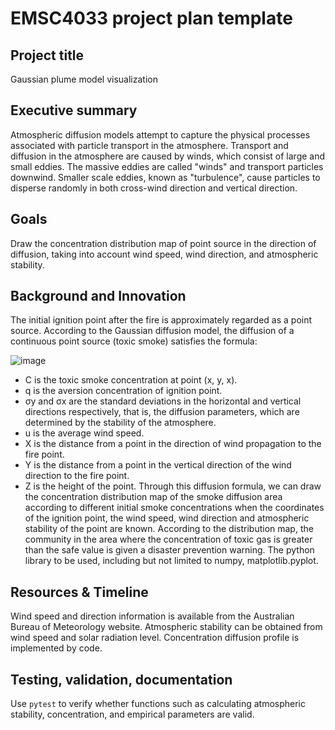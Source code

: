 # EMSC4033 project plan template

## Project title


Gaussian plume model visualization


## Executive summary


Atmospheric diffusion models attempt to capture the physical processes associated with particle transport in the atmosphere. Transport and diffusion in the atmosphere are caused by winds, which consist of large and small eddies. The massive eddies are called "winds" and transport particles downwind. Smaller scale eddies, known as "turbulence", cause particles to disperse randomly in both cross-wind direction and vertical direction.


## Goals

Draw the concentration distribution map of point source in the direction of diffusion, taking into account wind speed, wind direction, and atmospheric stability.

## Background and Innovation  

The initial ignition point after the fire is approximately regarded as a point source. According to the Gaussian diffusion model, the diffusion of a continuous point source (toxic smoke) satisfies the formula:

![image](https://user-images.githubusercontent.com/129235714/232651487-0770d2de-9429-4cf1-912c-350e69568eb0.png)

- C is the toxic smoke concentration at point (x, y, x).
- q is the aversion concentration of ignition point.
- σy and σx are the standard deviations in the horizontal and vertical directions respectively, that is, the diffusion parameters, which are determined by the stability of the atmosphere.
- u is the average wind speed.
- X is the distance from a point in the direction of wind propagation to the fire point.
- Y is the distance from a point in the vertical direction of the wind direction to the fire point.
- Z is the height of the point.
Through this diffusion formula, we can draw the concentration distribution map of the smoke diffusion area according to different initial smoke concentrations when the coordinates of the ignition point, the wind speed, wind direction and atmospheric stability of the point are known. According to the distribution map, the community in the area where the concentration of toxic gas is greater than the safe value is given a disaster prevention warning. The python library to be used, including but not limited to numpy, matplotlib.pyplot.
## Resources & Timeline

Wind speed and direction information is available from the Australian Bureau of Meteorology website.
Atmospheric stability can be obtained from wind speed and solar radiation level.
Concentration diffusion profile is implemented by code.

## Testing, validation, documentation

Use `pytest` to verify whether functions such as calculating atmospheric stability, concentration, and empirical parameters are valid.
